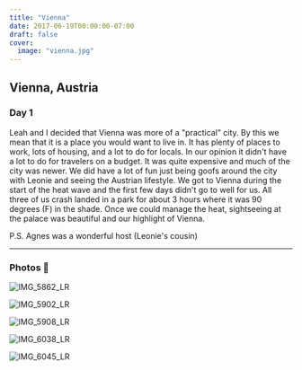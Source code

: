 ```yaml
---
title: "Vienna"
date: 2017-06-19T00:00:00-07:00
draft: false
cover:
  image: "vienna.jpg"
---
```


## Vienna, Austria

### Day 1

Leah and I decided that Vienna was more of a "practical" city. By this we mean that it is a place you would want to live in. It has plenty of places to work, lots of housing, and a lot to do for locals. In our opinion it didn't have a lot to do for travelers on a budget. It was quite expensive and much of the city was newer. We did have a lot of fun just being goofs around the city with Leonie and seeing the Austrian lifestyle. We got to Vienna during the start of the heat wave and the first few days didn't go to well for us. All three of us crash landed in a park for about 3 hours where it was 90 degrees (F) in the shade. Once we could manage the heat, sightseeing at the palace was beautiful and our highlight of Vienna.

P.S. Agnes was a wonderful host (Leonie's cousin)

---

### Photos 📸

![IMG_5862_LR](IMG_5862_LR.jpg)

![IMG_5902_LR](IMG_5902_LR.jpg)

![IMG_5908_LR](IMG_5908_LR.jpg)

![IMG_6038_LR](IMG_6038_LR.jpg)

![IMG_6045_LR](IMG_6045_LR.jpg)
